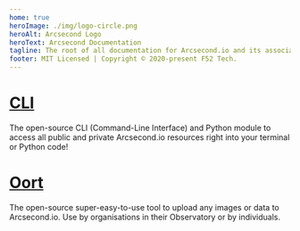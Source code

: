 ```yaml
---
home: true
heroImage: ./img/logo-circle.png
heroAlt: Arcsecond Logo
heroText: Arcsecond Documentation
tagline: The root of all documentation for Arcsecond.io and its associated tools.
footer: MIT Licensed | Copyright © 2020-present F52 Tech.
---
```


# [CLI](https://docs.arcsecond.io/cli)

The open-source CLI (Command-Line Interface) and Python module to access all 
public and private Arcsecond.io resources right into your terminal or Python 
code!

# [Oort](https://docs.arcsecond.io/oort)

The open-source super-easy-to-use tool to upload any images or data to 
Arcsecond.io. Use by organisations in their Observatory or by individuals.

